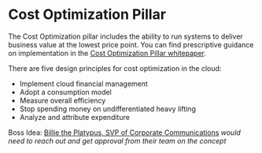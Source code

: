 # Cost Optimization Pillar

The Cost Optimization pillar includes the ability to run systems to deliver
business value at the lowest price point. You can find prescriptive guidance on
implementation in the
[Cost Optimization Pillar whitepaper](https://d1.awsstatic.com/whitepapers/architecture/AWS-Cost-Optimization-Pillar.pdf).

There are five design principles for cost optimization in the cloud:

- Implement cloud financial management
- Adopt a consumption model
- Measure overall efficiency
- Stop spending money on undifferentiated heavy lifting
- Analyze and attribute expenditure

Boss Idea:
[Billie the Platypus, SVP of Corporate Communications](https://www.lastweekinaws.com/about/)
_would need to reach out and get approval from their team on the concept_

